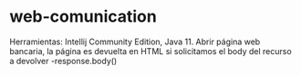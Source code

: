 # web-comunication
Herramientas: Intellij Community Edition, Java 11.
Abrir página web bancaria, la página es devuelta en HTML si solicitamos el body del recurso a devolver -response.body()
